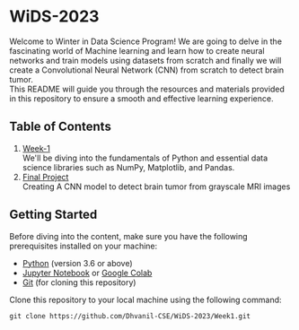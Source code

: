 # WiDS-2023

Welcome to Winter in Data Science Program! We are going to delve in the fascinating world of Machine learning and learn how to create neural networks and train models using datasets from scratch and finally we will create a Convolutional Neural Network (CNN) from scratch to detect brain tumor.  
This README will guide you through the resources and materials provided in this repository to ensure a smooth and effective learning experience.  

## Table of Contents

1. [Week-1](/Week-1/)   
    We'll be diving into the fundamentals of Python and essential data science libraries such as NumPy, Matplotlib, and Pandas.
4. [Final Project](/Final_Project/)  
    Creating A CNN model to detect brain tumor from grayscale MRI images
## Getting Started

Before diving into the content, make sure you have the following prerequisites installed on your machine:

- [Python](https://www.python.org/) (version 3.6 or above)
- [Jupyter Notebook](https://jupyter.org/install) or [Google Colab](https://colab.google/)
- [Git](https://git-scm.com/book/en/v2/Getting-Started-Installing-Git) (for cloning this repository)

Clone this repository to your local machine using the following command:

```
git clone https://github.com/Dhvanil-CSE/WiDS-2023/Week1.git
```